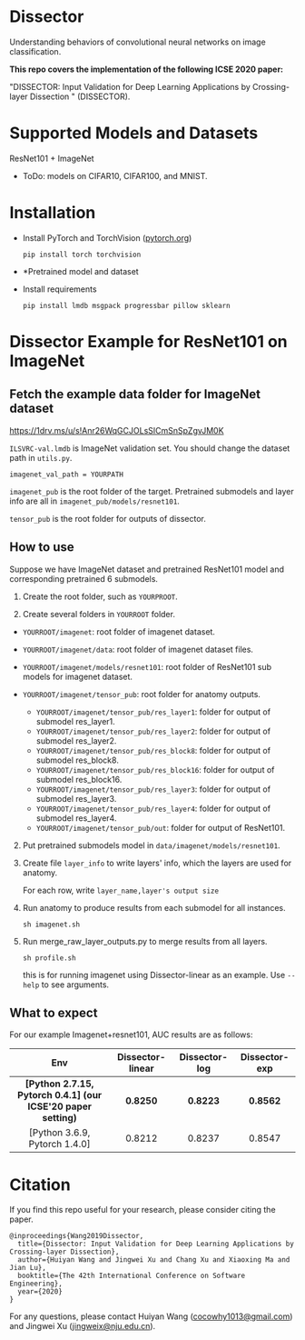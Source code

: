 # Dissector

Understanding behaviors of convolutional neural networks on image classification.

**This repo covers the implementation of the following ICSE 2020 paper:**

"DISSECTOR: Input Validation for Deep Learning Applications by Crossing-layer Dissection
" (DISSECTOR).


# Supported Models and Datasets
  ResNet101 + ImageNet
    
 - ToDo:
    models on CIFAR10, CIFAR100, and MNIST.

# Installation

- Install PyTorch and TorchVision ([pytorch.org](http://pytorch.org))
  ```
  pip install torch torchvision
  ```
- *Pretrained model and dataset
- Install requirements

    ```
    pip install lmdb msgpack progressbar pillow sklearn
    ```

# Dissector Example for ResNet101 on ImageNet

## Fetch the example data folder for ImageNet dataset 

https://1drv.ms/u/s!Anr26WqGCJOLsSICmSnSpZgvJM0K

`ILSVRC-val.lmdb` is ImageNet validation set. You should change the dataset path in `utils.py`.

    imagenet_val_path = YOURPATH

`imagenet_pub` is the root folder of the target. Pretrained submodels and layer info are all in `imagenet_pub/models/resnet101`.

`tensor_pub` is the root folder for outputs of dissector.

 ## How to use

Suppose we have ImageNet dataset and pretrained ResNet101 model and corresponding pretrained 6 submodels.

1. Create the root folder, such as `YOURPROOT`.

2. Create several folders in `YOURROOT` folder.

- `YOURROOT/imagenet`: root folder of imagenet dataset.

- `YOURROOT/imagenet/data`: root folder of imagenet dataset files.

- `YOURROOT/imagenet/models/resnet101`: root folder of ResNet101 sub models for imagenet dataset.

- `YOURROOT/imagenet/tensor_pub`: root folder for anatomy outputs.

    - `YOURROOT/imagenet/tensor_pub/res_layer1`: folder for output of submodel res_layer1.
    - `YOURROOT/imagenet/tensor_pub/res_layer2`: folder for output of submodel res_layer2.
    - `YOURROOT/imagenet/tensor_pub/res_block8`: folder for output of submodel res_block8.
    - `YOURROOT/imagenet/tensor_pub/res_block16`: folder for output of submodel res_block16.
    - `YOURROOT/imagenet/tensor_pub/res_layer3`: folder for output of submodel res_layer3.
    - `YOURROOT/imagenet/tensor_pub/res_layer4`: folder for output of submodel res_layer4.
    - `YOURROOT/imagenet/tensor_pub/out`: folder for output of ResNet101.

2. Put pretrained submodels model in `data/imagenet/models/resnet101`.

3. Create file `layer_info` to write layers' info, which the layers are used for anatomy.

    For each row, write `layer_name,layer's output size`

4. Run anatomy to produce results from each submodel for all instances.

    ```
    sh imagenet.sh
    ```
5. Run merge_raw_layer_outputs.py to merge results from all layers.

    ```
    sh profile.sh
    ```
    this is for running imagenet using Dissector-linear as an example.
Use `--help` to see arguments.

## What to expect
   For our example Imagenet+resnet101, AUC results are as follows:
    
| Env |    Dissector-linear    |    Dissector-log    |    Dissector-exp   | 
|:---------------:|:-----------------:|:-----------------:|:-----------------:|
| **[Python 2.7.15, Pytorch 0.4.1] (our ICSE'20 paper setting)** | **0.8250** | **0.8223** | **0.8562** |
| [Python 3.6.9, Pytorch 1.4.0] | 0.8212 | 0.8237 | 0.8547 |

# Citation

If you find this repo useful for your research, please consider citing the paper.

```
@inproceedings{Wang2019Dissector,
  title={Dissector: Input Validation for Deep Learning Applications by Crossing-layer Dissection},
  author={Huiyan Wang and Jingwei Xu and Chang Xu and Xiaoxing Ma and Jian Lu},
  booktitle={The 42th International Conference on Software Engineering},
  year={2020}
}
```

For any questions, please contact Huiyan Wang (cocowhy1013@gmail.com) and Jingwei Xu (jingweix@nju.edu.cn).
